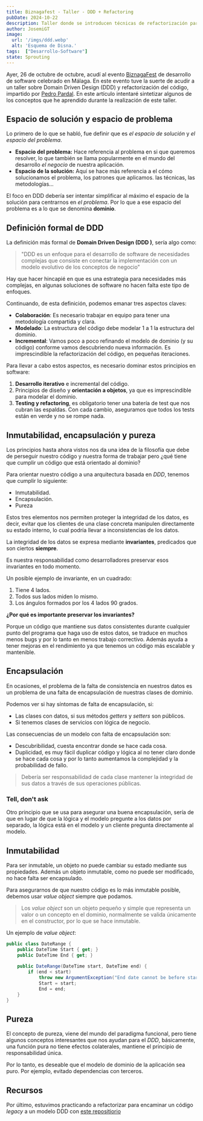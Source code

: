```yaml
---
title: Biznagafest - Taller - DDD + Refactoring
pubDate: 2024-10-22
description: Taller donde se introducen técnicas de refactorización para encaminar un código a DDD.
author: JosemiGT
image:
  url: '/imgs/ddd.webp'
  alt: 'Esquema de Disna.'
tags:  ["Desarrollo-Software"]
state: Sprouting
---
```


Ayer, 26 de octubre de  octubre, acudí al evento  [BiznagaFest](https://www.biznagafest.com/) de desarrollo de software celebrado en Málaga. En este evento tuve la suerte de acudir a un taller sobre Domain Driven Design (DDD) y refactorización del código, impartido  por [Pedro Pardal](https://www.youtube.com/@ppardalj). En este artículo intentaré sintetizar algunos de los conceptos que he aprendido durante la realización de este taller.

## Espacio de solución y espacio de problema

Lo primero de lo que se habló, fue definir que es *el espacio de solución* y  *el espacio del problema*.

- **Espacio del problema:** Hace referencia al problema en si que queremos resolver, lo que también se llama popularmente  en el mundo del desarrollo *el negocio* de nuestra aplicación.
- **Espacio de la solución:** Aquí se hace más referencia a el cómo solucionamos el problema, los patrones que aplicamos. las técnicas, las metodologías...

El foco en DDD debería ser intentar simplificar al máximo el espacio de la solución para centrarnos en *el problema*. Por lo que a ese espacio del problema es a lo que se denomina **dominio**.

## Definición formal de DDD

La definición más formal de **Domain Driven Design (DDD )**, sería algo como:

> "DDD es un enfoque para el desarrollo de software de necesidades complejas que consiste en conectar la implementación con un modelo evolutivo de los conceptos de negocio"

Hay que hacer hincapié en que es una estrategia para necesidades más complejas, en algunas soluciones de software no hacen falta este tipo de enfoques.

Continuando, de esta definición, podemos emanar tres aspectos claves:

- **Colaboración**: Es necesario trabajar en equipo para tener una metodología compartida y clara.
- **Modelado**: La estructura del código debe modelar 1 a 1 la estructura del dominio.
- **Incremental**: Vamos poco a poco refinando el modelo de dominio (y su código) conforme vamos descubriendo nueva información. Es imprescindible la refactorización del código, en pequeñas iteraciones.

Para llevar a cabo estos aspectos, es necesario dominar estos principios en software:

1. **Desarrollo iterativo** e incremental del código.
2. Principios de diseño y **orientación a objetos**, ya que es imprescindible para modelar el dominio.
3. **Testing y refactoring**, es obligatorio tener una batería de test que nos cubran las espaldas.  Con cada cambio, aseguramos que todos los tests están en verde y no se rompe nada.

## Inmutabilidad, encapsulación y pureza

Los principios hasta ahora vistos nos da una idea de la filosofía que debe de perseguir nuestro código y nuestra forma de trabajar pero ¿qué tiene que cumplir un código que está orientado al dominio?

Para orientar nuestro código a una arquitectura basada en *DDD*, tenemos que cumplir lo siguiente:

- Inmutabilidad.
- Encapsulación.
- Pureza

Estos tres elementos nos permiten proteger la integridad de los datos, es decir, evitar que los clientes de una clase concreta manipulen directamente su estado interno, lo cual podría llevar a inconsistencias de los datos.

La integridad de los datos se expresa mediante **invariantes**, predicados que son ciertos **siempre**.

Es nuestra responsabilidad como desarrolladores preservar esos invariantes en todo momento.

Un posible ejemplo de invariante, en un cuadrado:

1. Tiene 4 lados.
2. Todos sus lados miden lo mismo.
3. Los ángulos formados por los 4 lados 90 grados.

**¿Por qué es importante preservar los invariantes?**

Porque un código que mantiene sus datos consistentes durante cualquier punto del programa que haga uso de estos datos, se traduce en muchos menos bugs y por lo tanto en menos trabajo correctivo. Además ayuda a tener mejoras en el rendimiento ya que tenemos un código más escalable y mantenible.

## Encapsulación

En ocasiones, el problema de la falta de consistencia en nuestros datos es un problema de una falta de encapsulación de nuestras clases de dominio.

Podemos ver si hay síntomas de falta de encapsulación, si:

- Las clases con datos, si sus métodos *getters* y *setters* son públicos.
- Si tenemos clases de servicios con lógica de negocio.

Las consecuencias de un modelo con falta de encapsulación son:

- Descubribilidad, cuesta encontrar donde se hace cada cosa.
- Duplicidad,  es muy fácil duplicar código y lógica al no tener claro donde se hace cada cosa y por lo tanto aumentamos la complejidad y la probabilidad de fallo.

> Debería ser responsabilidad de cada clase mantener la integridad de sus datos a través de sus operaciones públicas.

### Tell, don't ask

Otro principio que se usa para asegurar una buena encapsulación, sería de que en lugar de que la lógica y el modelo pregunte a los datos por separado, la lógica está en el modelo y un cliente pregunta directamente al modelo.

## Inmutabilidad

Para ser inmutable, un objeto no puede cambiar su estado mediante sus propiedades. Además un objeto inmutable, como no puede ser modificado, no hace falta ser encapsulado.

Para asegurarnos de que nuestro código es lo más inmutable posible, debemos usar *value object* siempre que podamos.

> Los *value object* son un objeto pequeño y simple que representa un valor o un concepto en el dominio, normalmente se valida únicamente en el constructor, por lo que se hace inmutable.

Un ejemplo de *value object*:

```c#
public class DateRange {
    public DateTime Start { get; }    
    public DateTime End { get; }
    
    public DateRange(DateTime start, DateTime end) {        
	    if (end < start)            
		    throw new ArgumentException("End date cannot be before start date");            
		    Start = start;
		    End = end;
    }
}
```

## Pureza

El concepto de pureza, viene del mundo del paradigma funcional, pero tiene algunos conceptos interesantes que nos ayudan para el *DDD*, básicamente, una función pura no tiene efectos colaterales, mantiene el principio de responsabilidad única.

Por lo tanto, es deseable que el modelo de dominio de la aplicación sea puro. Por ejemplo, evitado dependencias con terceros.

## Recursos

Por último, estuvimos practicando a refactorizar para encaminar un código *legacy* a un modelo DDD con [este repositiorio](https://github.com/exeal-es/tell-dont-ask-kata)
